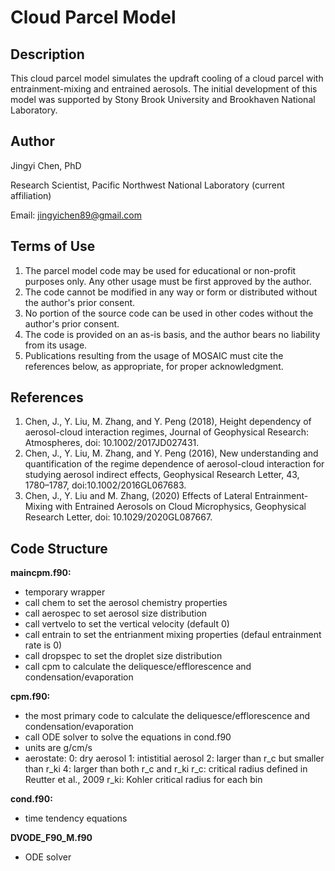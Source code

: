# Cloud Parcel Model

## Description
This cloud parcel model simulates the updraft cooling of a cloud parcel with entrainment-mixing and entrained aerosols. The initial development of this model was supported by Stony Brook University and Brookhaven National Laboratory.

## Author
  Jingyi Chen, PhD
  
  Research Scientist, Pacific Northwest National Laboratory (current affiliation)
  
  Email: jingyichen89@gmail.com
                
## Terms of Use
1. The parcel model code may be used for educational or non-profit purposes only. Any other usage must be first approved by the author.
2. The code cannot be modified in any way or form or distributed without the author's prior consent.
3. No portion of the source code can be used in other codes without the author's prior consent.
4. The code is provided on an as-is basis, and the author bears no liability from its usage.
5. Publications resulting from the usage of MOSAIC must cite the references below, as appropriate, for proper acknowledgment.
         
## References
1. Chen, J., Y. Liu, M. Zhang, and Y. Peng (2018), Height dependency of aerosol-cloud interaction regimes, Journal of Geophysical Research: Atmospheres, doi: 10.1002/2017JD027431.
2. Chen, J., Y. Liu, M. Zhang, and Y. Peng (2016), New understanding and quantification of the regime dependence of aerosol-cloud interaction for studying aerosol indirect effects, Geophysical Research Letter, 43, 1780–1787, doi:10.1002/2016GL067683.
3. Chen, J., Y. Liu and M. Zhang, (2020) Effects of Lateral Entrainment-Mixing with Entrained Aerosols on Cloud Microphysics, Geophysical Research Letter, doi: 10.1029/2020GL087667.


## Code Structure
**maincpm.f90:**
- temporary wrapper
- call chem to set the aerosol chemistry properties
- call aerospec to set aerosol size distribution
- call vertvelo to set the vertical velocity (default 0)
- call entrain to set the entrianment mixing properties (defaul entrainment rate is 0)
- call dropspec to set the droplet size distribution
- call cpm to calculate the deliquesce/efflorescence and condensation/evaporation


**cpm.f90:**
- the most primary code to calculate the deliquesce/efflorescence and condensation/evaporation
- call ODE solver to solve the equations in cond.f90
- units are g/cm/s
- aerostate:
     0: dry aerosol
     1: intistitial aerosol
     2: larger than r_c but smaller than r_ki
     4: larger than both r_c and r_ki
     r_c:  critical radius defined in Reutter et al., 2009
     r_ki: Kohler critical radius for each bin

**cond.f90:**
- time tendency equations

**DVODE_F90_M.f90**
- ODE solver
